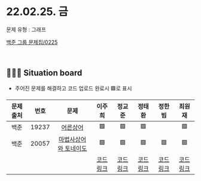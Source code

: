 # 22.02.25. 금
문제 유형 : 그래프
</br>

[백준 그룹 문제집/0225](https://www.acmicpc.net/group/workbook/view/13701/42420)

</br>

## 🧑🏽‍💻 Situation board
- 주어진 문제를 해결하고 코드 업로드 완료시 🟩로 표시

| 문제 출처   | 번호       | 문제      | 이주희  | 정교준  | 정태환  | 정한빔 | 최원재  |
| :--------: | :--------: | :--------: | :--------: | :-------: | :-------: | :-------: |  :-------: |
| 백준        | 19237      |[어른상어](https://www.acmicpc.net/problem/19237)  |  🟩     |     🟩    |    🟩    |       |    🟩    |
| 백준        | 20057      |[마법사상어와 토네이도](https://www.acmicpc.net/problem/20057) |   🟩   |   🟩     |     🟩     |   🟩   |    🟩    |
|             |           |           |  [코드링크](https://github.com/daejeon5-algostudy/AlgorithmStudy/blob/main/%EC%8A%A4%ED%84%B0%EB%94%94/0225/%EC%9D%B4%EC%A3%BC%ED%9D%AC/README.md) | [코드링크](https://github.com/jeongkyojun/AlgorithmStudy/blob/main/%EC%8A%A4%ED%84%B0%EB%94%94/0225/%EC%A0%95%EA%B5%90%EC%A4%80/README.md)  | [코드링크](https://github.com/daejeon5-algostudy/AlgorithmStudy/tree/main/%EC%8A%A4%ED%84%B0%EB%94%94/0225/%EC%A0%95%ED%83%9C%ED%99%98)  | [코드링크](https://github.com/daejeon5-algostudy/AlgorithmStudy/tree/main/%EC%8A%A4%ED%84%B0%EB%94%94/0225/%EC%A0%95%ED%95%9C%EB%B9%94)  | [코드링크](https://github.com/daejeon5-algostudy/AlgorithmStudy/tree/main/%EC%8A%A4%ED%84%B0%EB%94%94/0225/%EC%B5%9C%EC%9B%90%EC%9E%AC)  |
